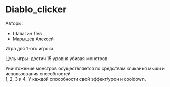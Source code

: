 # Diablo_clicker
Авторы:
  - Шалагин Лев
  - Марышев Алексей

Игра для 1-ого игрока.

Цель игры: достич 15 уровня убивая монстров

Уничтожение монстров осуществляется по средствам кликанья мыши и использования способностей\
1, 2, 3 и 4. У каждой способности свой эффект/урон и cooldown.
